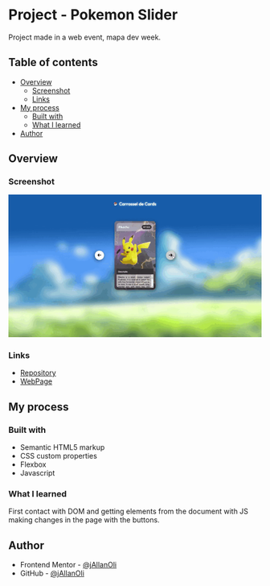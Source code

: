 # Project - Pokemon Slider

Project made in a web event, mapa dev week.

## Table of contents

- [Overview](#overview)
    - [Screenshot](#screenshot)
    - [Links](#links)
- [My process](#my-process)
  - [Built with](#built-with)
  - [What I learned](#what-i-learned)
- [Author](#author)

## Overview

### Screenshot

![](./screenshot.gif)

### Links

- [Repository](https://github.com/jAllanOli/projeto-pokemon-slider)
- [WebPage](https://jallanoli.github.io/projeto-pokemon-slider/)

## My process

### Built with

- Semantic HTML5 markup
- CSS custom properties
- Flexbox
- Javascript

### What I learned

First contact with DOM and getting elements from the document with JS making changes in the page with the buttons.


## Author

- Frontend Mentor - [@jAllanOli](https://www.frontendmentor.io/profile/jAllanOli)
- GitHub - [@jAllanOli](https://github.com/jAllanOli)

